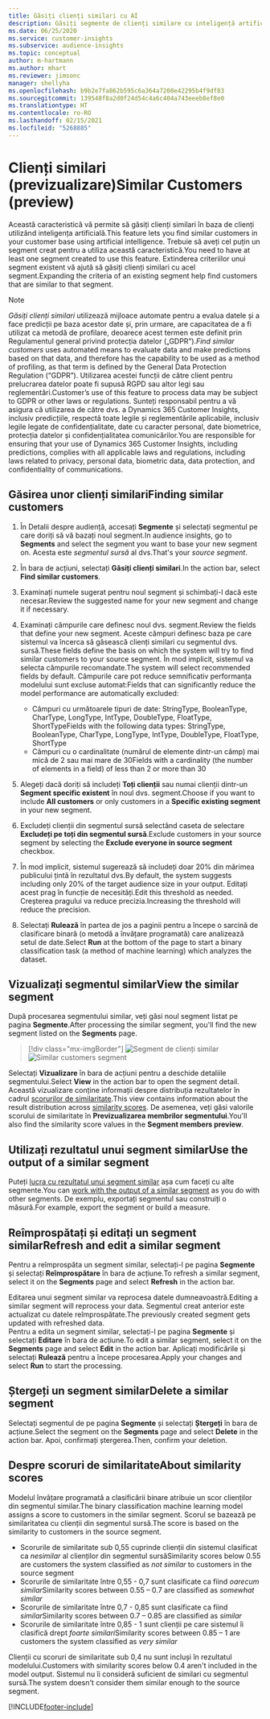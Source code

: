 ```yaml
---
title: Găsiți clienți similari cu AI
description: Găsiți segmente de clienți similare cu inteligență artificială.
ms.date: 06/25/2020
ms.service: customer-insights
ms.subservice: audience-insights
ms.topic: conceptual
author: m-hartmann
ms.author: mhart
ms.reviewer: jimsonc
manager: shellyha
ms.openlocfilehash: b9b2e7fa862b595c6a364a7208e42295b4f9df83
ms.sourcegitcommit: 139548f8a2d0f24d54c4a6c404a743eeeb8ef8e0
ms.translationtype: HT
ms.contentlocale: ro-RO
ms.lasthandoff: 02/15/2021
ms.locfileid: "5268885"
---
```

# <a name="similar-customers-preview"></a><span data-ttu-id="dbefc-103">Clienți similari (previzualizare)</span><span class="sxs-lookup"><span data-stu-id="dbefc-103">Similar Customers (preview)</span></span>

<span data-ttu-id="dbefc-104">Această caracteristică vă permite să găsiți clienți similari în baza de clienți utilizând inteligența artificială.</span><span class="sxs-lookup"><span data-stu-id="dbefc-104">This feature lets you find similar customers in your customer base using artificial intelligence.</span></span> <span data-ttu-id="dbefc-105">Trebuie să aveți cel puțin un segment creat pentru a utiliza această caracteristică.</span><span class="sxs-lookup"><span data-stu-id="dbefc-105">You need to have at least one segment created to use this feature.</span></span> <span data-ttu-id="dbefc-106">Extinderea criteriilor unui segment existent vă ajută să găsiți clienți similari cu acel segment.</span><span class="sxs-lookup"><span data-stu-id="dbefc-106">Expanding the criteria of an existing segment help find customers that are similar to that segment.</span></span>

> [!NOTE]
> <span data-ttu-id="dbefc-107">*Găsiți clienți similari* utilizează mijloace automate pentru a evalua datele și a face predicții pe baza acestor date și, prin urmare, are capacitatea de a fi utilizat ca metodă de profilare, deoarece acest termen este definit prin Regulamentul general privind protecția datelor („GDPR”).</span><span class="sxs-lookup"><span data-stu-id="dbefc-107">*Find similar customers* uses automated means to evaluate data and make predictions based on that data, and therefore has the capability to be used as a method of profiling, as that term is defined by the General Data Protection Regulation (“GDPR”).</span></span> <span data-ttu-id="dbefc-108">Utilizarea acestei funcții de către client pentru prelucrarea datelor poate fi supusă RGPD sau altor legi sau reglementări.</span><span class="sxs-lookup"><span data-stu-id="dbefc-108">Customer’s use of this feature to process data may be subject to GDPR or other laws or regulations.</span></span> <span data-ttu-id="dbefc-109">Sunteți responsabil pentru a vă asigura că utilizarea de către dvs. a Dynamics 365 Customer Insights, inclusiv predicțiile, respectă toate legile și reglementările aplicabile, inclusiv legile legate de confidențialitate, date cu caracter personal, date biometrice, protecția datelor și confidențialitatea comunicărilor.</span><span class="sxs-lookup"><span data-stu-id="dbefc-109">You are responsible for ensuring that your use of Dynamics 365 Customer Insights, including predictions, complies with all applicable laws and regulations, including laws related to privacy, personal data, biometric data, data protection, and confidentiality of communications.</span></span>

## <a name="finding-similar-customers"></a><span data-ttu-id="dbefc-110">Găsirea unor clienți similari</span><span class="sxs-lookup"><span data-stu-id="dbefc-110">Finding similar customers</span></span>

1. <span data-ttu-id="dbefc-111">În Detalii despre audiență, accesați **Segmente** și selectați segmentul pe care doriți să vă bazați noul segment.</span><span class="sxs-lookup"><span data-stu-id="dbefc-111">In audience insights, go to **Segments** and select the segment you want to base your new segment on.</span></span> <span data-ttu-id="dbefc-112">Acesta este *segmentul sursă* al dvs.</span><span class="sxs-lookup"><span data-stu-id="dbefc-112">That's your *source segment*.</span></span>

1. <span data-ttu-id="dbefc-113">În bara de acțiuni, selectați **Găsiți clienți similari**.</span><span class="sxs-lookup"><span data-stu-id="dbefc-113">In the action bar, select **Find similar customers**.</span></span>

1. <span data-ttu-id="dbefc-114">Examinați numele sugerat pentru noul segment și schimbați-l dacă este necesar.</span><span class="sxs-lookup"><span data-stu-id="dbefc-114">Review the suggested name for your new segment and change it if necessary.</span></span>

1. <span data-ttu-id="dbefc-115">Examinați câmpurile care definesc noul dvs. segment.</span><span class="sxs-lookup"><span data-stu-id="dbefc-115">Review the fields that define your new segment.</span></span> <span data-ttu-id="dbefc-116">Aceste câmpuri definesc baza pe care sistemul va încerca să găsească clienți similari cu segmentul dvs. sursă.</span><span class="sxs-lookup"><span data-stu-id="dbefc-116">These fields define the basis on which the system will try to find similar customers to your source segment.</span></span> <span data-ttu-id="dbefc-117">În mod implicit, sistemul va selecta câmpurile recomandate.</span><span class="sxs-lookup"><span data-stu-id="dbefc-117">The system will select recommended fields by default.</span></span>
  <span data-ttu-id="dbefc-118">Câmpurile care pot reduce semnificativ performanța modelului sunt excluse automat:</span><span class="sxs-lookup"><span data-stu-id="dbefc-118">Fields that can significantly reduce the model performance are automatically excluded:</span></span>
  
   - <span data-ttu-id="dbefc-119">Câmpuri cu următoarele tipuri de date: StringType, BooleanType, CharType, LongType, IntType, DoubleType, FloatType, ShortType</span><span class="sxs-lookup"><span data-stu-id="dbefc-119">Fields with the following data types: StringType, BooleanType, CharType, LongType, IntType, DoubleType, FloatType, ShortType</span></span>
   - <span data-ttu-id="dbefc-120">Câmpuri cu o cardinalitate (numărul de elemente dintr-un câmp) mai mică de 2 sau mai mare de 30</span><span class="sxs-lookup"><span data-stu-id="dbefc-120">Fields with a cardinality (the number of elements in a field) of less than 2 or more than 30</span></span>

1. <span data-ttu-id="dbefc-121">Alegeți dacă doriți să includeți **Toți clienții** sau numai clienții dintr-un **Segment specific existent** în noul dvs. segment.</span><span class="sxs-lookup"><span data-stu-id="dbefc-121">Choose if you want to include **All customers** or only customers in a **Specific existing segment** in your new segment.</span></span>

1. <span data-ttu-id="dbefc-122">Excludeți clienții din segmentul sursă selectând caseta de selectare **Excludeți pe toți din segmentul sursă**.</span><span class="sxs-lookup"><span data-stu-id="dbefc-122">Exclude customers in your source segment by selecting the **Exclude everyone in source segment** checkbox.</span></span>

1. <span data-ttu-id="dbefc-123">În mod implicit, sistemul sugerează să includeți doar 20% din mărimea publicului țintă în rezultatul dvs.</span><span class="sxs-lookup"><span data-stu-id="dbefc-123">By default, the system suggests including only 20% of the target audience size in your output.</span></span> <span data-ttu-id="dbefc-124">Editați acest prag în funcție de necesități.</span><span class="sxs-lookup"><span data-stu-id="dbefc-124">Edit this threshold as needed.</span></span> <span data-ttu-id="dbefc-125">Creșterea pragului va reduce precizia.</span><span class="sxs-lookup"><span data-stu-id="dbefc-125">Increasing the threshold will reduce the precision.</span></span>

1. <span data-ttu-id="dbefc-126">Selectați **Rulează** în partea de jos a paginii pentru a începe o sarcină de clasificare binară (o metodă a învățare programată) care analizează setul de date.</span><span class="sxs-lookup"><span data-stu-id="dbefc-126">Select **Run** at the bottom of the page to start a binary classification task (a method of machine learning) which analyzes the dataset.</span></span>

## <a name="view-the-similar-segment"></a><span data-ttu-id="dbefc-127">Vizualizați segmentul similar</span><span class="sxs-lookup"><span data-stu-id="dbefc-127">View the similar segment</span></span>

<span data-ttu-id="dbefc-128">După procesarea segmentului similar, veți găsi noul segment listat pe pagina **Segmente**.</span><span class="sxs-lookup"><span data-stu-id="dbefc-128">After processing the similar segment, you'll find the new segment listed on the **Segments** page.</span></span>

> [!div class="mx-imgBorder"]
> <span data-ttu-id="dbefc-129">![Segment de clienți similar](media/expanded-segment.png "Segment de clienți similar")</span><span class="sxs-lookup"><span data-stu-id="dbefc-129">![Similar customers segment](media/expanded-segment.png "Similar customers segment")</span></span>

<span data-ttu-id="dbefc-130">Selectați **Vizualizare** în bara de acțiuni pentru a deschide detaliile segmentului.</span><span class="sxs-lookup"><span data-stu-id="dbefc-130">Select **View** in the action bar to open the segment detail.</span></span> <span data-ttu-id="dbefc-131">Această vizualizare conține informații despre distribuția rezultatelor în cadrul [scorurilor de similaritate](#about-similarity-scores).</span><span class="sxs-lookup"><span data-stu-id="dbefc-131">This view contains information about the result distribution across [similarity scores](#about-similarity-scores).</span></span> <span data-ttu-id="dbefc-132">De asemenea, veți găsi valorile scorului de similaritate în **Previzualizarea membrilor segmentului**.</span><span class="sxs-lookup"><span data-stu-id="dbefc-132">You'll also find the similarity score values in the **Segment members preview**.</span></span>

## <a name="use-the-output-of-a-similar-segment"></a><span data-ttu-id="dbefc-133">Utilizați rezultatul unui segment similar</span><span class="sxs-lookup"><span data-stu-id="dbefc-133">Use the output of a similar segment</span></span>

<span data-ttu-id="dbefc-134">Puteți [lucra cu rezultatul unui segment similar](segments.md) așa cum faceți cu alte segmente.</span><span class="sxs-lookup"><span data-stu-id="dbefc-134">You can [work with the output of a similar segment](segments.md) as you do with other segments.</span></span> <span data-ttu-id="dbefc-135">De exemplu, exportați segmentul sau construiți o măsură.</span><span class="sxs-lookup"><span data-stu-id="dbefc-135">For example, export the segment or build a measure.</span></span>

## <a name="refresh-and-edit-a-similar-segment"></a><span data-ttu-id="dbefc-136">Reîmprospătați și editați un segment similar</span><span class="sxs-lookup"><span data-stu-id="dbefc-136">Refresh and edit a similar segment</span></span>

<span data-ttu-id="dbefc-137">Pentru a reîmprospăta un segment similar, selectați-l pe pagina **Segmente** și selectați **Reîmprospătare** în bara de acțiune.</span><span class="sxs-lookup"><span data-stu-id="dbefc-137">To refresh a similar segment, select it on the **Segments** page and select **Refresh** in the action bar.</span></span>

<span data-ttu-id="dbefc-138">Editarea unui segment similar va reprocesa datele dumneavoastră.</span><span class="sxs-lookup"><span data-stu-id="dbefc-138">Editing a similar segment will reprocess your data.</span></span> <span data-ttu-id="dbefc-139">Segmentul creat anterior este actualizat cu datele reîmprospătate.</span><span class="sxs-lookup"><span data-stu-id="dbefc-139">The previously created segment gets updated with refreshed data.</span></span>    
<span data-ttu-id="dbefc-140">Pentru a edita un segment similar, selectați-l pe pagina **Segmente** și selectați **Editare** în bara de acțiune.</span><span class="sxs-lookup"><span data-stu-id="dbefc-140">To edit a similar segment, select it on the **Segments** page and select **Edit** in the action bar.</span></span> <span data-ttu-id="dbefc-141">Aplicați modificările și selectați **Rulează** pentru a începe procesarea.</span><span class="sxs-lookup"><span data-stu-id="dbefc-141">Apply your changes and select **Run** to start the processing.</span></span>

## <a name="delete-a-similar-segment"></a><span data-ttu-id="dbefc-142">Ștergeți un segment similar</span><span class="sxs-lookup"><span data-stu-id="dbefc-142">Delete a similar segment</span></span>

<span data-ttu-id="dbefc-143">Selectați segmentul de pe pagina **Segmente** și selectați **Ștergeți** în bara de acțiune.</span><span class="sxs-lookup"><span data-stu-id="dbefc-143">Select the segment on the **Segments** page and select **Delete** in the action bar.</span></span> <span data-ttu-id="dbefc-144">Apoi, confirmați ștergerea.</span><span class="sxs-lookup"><span data-stu-id="dbefc-144">Then, confirm your deletion.</span></span>

## <a name="about-similarity-scores"></a><span data-ttu-id="dbefc-145">Despre scoruri de similaritate</span><span class="sxs-lookup"><span data-stu-id="dbefc-145">About similarity scores</span></span>

<span data-ttu-id="dbefc-146">Modelul învățare programată a clasificării binare atribuie un scor clienților din segmentul similar.</span><span class="sxs-lookup"><span data-stu-id="dbefc-146">The binary classification machine learning model assigns a score to customers in the similar segment.</span></span> <span data-ttu-id="dbefc-147">Scorul se bazează pe similaritatea cu clienții din segmentul sursă.</span><span class="sxs-lookup"><span data-stu-id="dbefc-147">The score is based on the similarity to customers in the source segment.</span></span>

- <span data-ttu-id="dbefc-148">Scorurile de similaritate sub 0,55 cuprinde clienții din sistemul clasificat ca *nesimilar* al clienților din segmentul sursă</span><span class="sxs-lookup"><span data-stu-id="dbefc-148">Similarity scores below 0.55 are customers the system classified as *not similar* to customers in the source segment</span></span>
- <span data-ttu-id="dbefc-149">Scorurile de similaritate între 0,55 - 0,7 sunt clasificate ca fiind *oarecum similar*</span><span class="sxs-lookup"><span data-stu-id="dbefc-149">Similarity scores between 0.55 – 0.7 are classified as *somewhat similar*</span></span>
- <span data-ttu-id="dbefc-150">Scorurile de similaritate între 0,7 - 0,85 sunt clasificate ca fiind *similar*</span><span class="sxs-lookup"><span data-stu-id="dbefc-150">Similarity scores between 0.7 – 0.85 are classified as *similar*</span></span>
- <span data-ttu-id="dbefc-151">Scorurile de similaritate între 0,85 - 1 sunt clienții pe care sistemul îi clasifică drept *foarte similari*</span><span class="sxs-lookup"><span data-stu-id="dbefc-151">Similarity scores between 0.85 – 1 are customers the system classified as *very similar*</span></span>

<span data-ttu-id="dbefc-152">Clienții cu scoruri de similaritate sub 0,4 nu sunt incluși în rezultatul modelului.</span><span class="sxs-lookup"><span data-stu-id="dbefc-152">Customers with similarity scores below 0.4 aren't included in the model output.</span></span> <span data-ttu-id="dbefc-153">Sistemul nu îi consideră suficient de similari cu segmentul sursă.</span><span class="sxs-lookup"><span data-stu-id="dbefc-153">The system doesn't consider them similar enough to the source segment.</span></span>


[!INCLUDE[footer-include](../includes/footer-banner.md)]